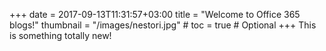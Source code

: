 +++
date = 2017-09-13T11:31:57+03:00
title = "Welcome to Office 365 blogs!"
thumbnail = "/images/nestori.jpg" # 
toc = true # Optional
+++
This is something totally new!
